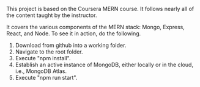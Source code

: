 This project is based on the Coursera MERN course. It follows nearly all of the content taught by the instructor.

It covers the various components of the MERN stack: Mongo, Express, React, and Node.
To see it in action, do the following.

1. Download from github into a working folder.
2. Navigate to the root folder.
3. Execute "npm install".
4. Establish an active instance of MongoDB, either locally or in the cloud, i.e., MongoDB Atlas.
5. Execute "npm run start".
